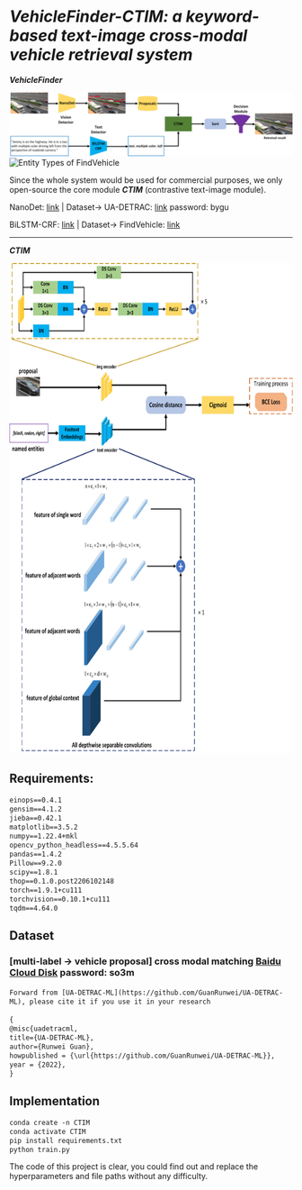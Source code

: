 # ***VehicleFinder-CTIM: a keyword-based text-image cross-modal vehicle retrieval system***


  ***VehicleFinder***
  
  <img src="https://github.com/GuanRunwei/VehicleFinder-CTIM/blob/main/VehicleFinder.png" alt="Entity Types of FindVehicle" align=center/>
  
  <img src="https://github.com/GuanRunwei/VehicleFinder-CTIM/blob/main/VehicleFinder_Inference1.png" alt="Entity Types of FindVehicle" align=center/>

  Since the whole system would be used for commercial purposes, we only open-source the core module ***CTIM*** (contrastive text-image module).
  
  NanoDet: [link](https://github.com/RangiLyu/nanodet) |  Dataset-> UA-DETRAC: [link](https://pan.baidu.com/s/1-r355_V14YaMXwEhmteqRA) password: bygu 
  
  BiLSTM-CRF: [link](https://github.com/jidasheng/bi-lstm-crf) |  Dataset-> FindVehicle: [link](https://github.com/GuanRunwei/FindVehicle)
  
____________________________________________________________________________

  ***CTIM***
  
  <img src="https://github.com/GuanRunwei/VehicleFinder-CTIM/blob/main/CTIM.png" width=700 height=870 alt="Entity Types of FindVehicle" align=center/>
  
## Requirements:

    einops==0.4.1
    gensim==4.1.2
    jieba==0.42.1  
    matplotlib==3.5.2   
    numpy==1.22.4+mkl 
    opencv_python_headless==4.5.5.64 
    pandas==1.4.2 
    Pillow==9.2.0
    scipy==1.8.1
    thop==0.1.0.post2206102148
    torch==1.9.1+cu111
    torchvision==0.10.1+cu111 
    tqdm==4.64.0

## Dataset 
### [multi-label -> vehicle proposal] cross modal matching [Baidu Cloud Disk](https://pan.baidu.com/s/1Z5SItSCk437OsR5JnsoWuw) password: so3m
    
    Forward from [UA-DETRAC-ML](https://github.com/GuanRunwei/UA-DETRAC-ML), please cite it if you use it in your research
    
    {
    @misc{uadetracml,
    title={UA-DETRAC-ML},
    author={Runwei Guan},
    howpublished = {\url{https://github.com/GuanRunwei/UA-DETRAC-ML}},
    year = {2022},
    }
    
    

## Implementation
    conda create -n CTIM
    conda activate CTIM
    pip install requirements.txt 
    python train.py
  

  The code of this project is clear, you could find out and replace the hyperparameters and file paths without any difficulty.
